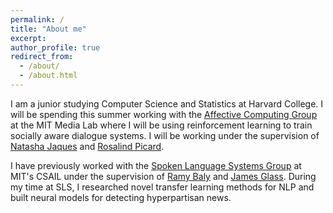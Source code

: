```yaml
---
permalink: /
title: "About me"
excerpt: 
author_profile: true
redirect_from: 
  - /about/
  - /about.html
---
```


I am a junior studying Computer Science and Statistics at Harvard College. I will be spending this summer working with the [Affective Computing Group](https://www.media.mit.edu/groups/affective-computing/overview/) at the MIT Media Lab where I will be using reinforcement learning to train socially aware dialogue systems. I will be working under the supervision of [Natasha Jaques](https://www.media.mit.edu/people/jaquesn/overview/) and [Rosalind Picard](http://web.media.mit.edu/~picard/). 

I have previously worked with the [Spoken Language Systems Group](https://www.csail.mit.edu/research/spoken-language-systems-group) at MIT's CSAIL under the supervision of [Ramy Baly](https://www.csail.mit.edu/person/ramy-baly) and [James Glass](https://www.csail.mit.edu/person/jim-glass). During my time at SLS, I researched novel transfer learning methods for NLP and built neural models for detecting hyperpartisan news. 

